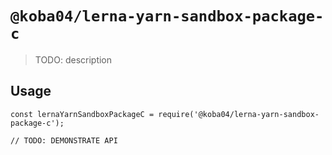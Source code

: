 # `@koba04/lerna-yarn-sandbox-package-c`

> TODO: description

## Usage

```
const lernaYarnSandboxPackageC = require('@koba04/lerna-yarn-sandbox-package-c');

// TODO: DEMONSTRATE API
```
